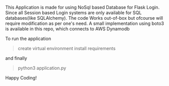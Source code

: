 This Application is made for using NoSql based Database for Flask Login.
Since all Session based Login systems are only available for SQL databases(like SQLAlchemy).
The code Works out-of-box but ofcourse will require modification as per one's need.
A small implementation using boto3 is available in this repo, which connects to AWS Dynamodb

To run the application

>create virtual environment
>install requirements

and finally

>python3 application.py


Happy Coding!
